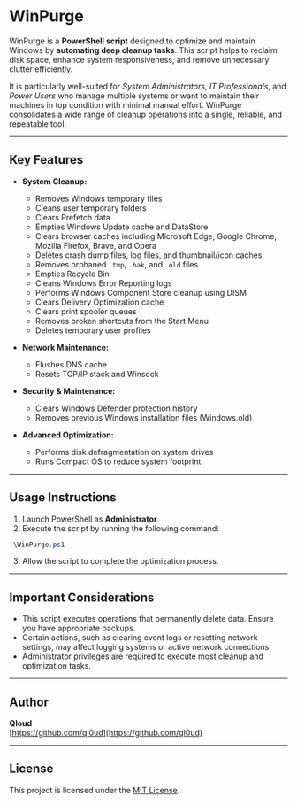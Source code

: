 # WinPurge

WinPurge is a **PowerShell script** designed to optimize and maintain Windows by **automating deep cleanup tasks**. This script helps to reclaim disk space, enhance system responsiveness, and remove unnecessary clutter efficiently.

It is particularly well-suited for *System Administrators*, *IT Professionals*, and *Power Users* who manage multiple systems or want to maintain their machines in top condition with minimal manual effort. WinPurge consolidates a wide range of cleanup operations into a single, reliable, and repeatable tool.

---

## Key Features

- **System Cleanup:**
  - Removes Windows temporary files
  - Cleans user temporary folders
  - Clears Prefetch data
  - Empties Windows Update cache and DataStore
  - Clears browser caches including Microsoft Edge, Google Chrome, Mozilla Firefox, Brave, and Opera
  - Deletes crash dump files, log files, and thumbnail/icon caches
  - Removes orphaned `.tmp`, `.bak`, and `.old` files
  - Empties Recycle Bin
  - Cleans Windows Error Reporting logs
  - Performs Windows Component Store cleanup using DISM
  - Clears Delivery Optimization cache
  - Clears print spooler queues
  - Removes broken shortcuts from the Start Menu
  - Deletes temporary user profiles

- **Network Maintenance:**
  - Flushes DNS cache
  - Resets TCP/IP stack and Winsock

- **Security & Maintenance:**
  - Clears Windows Defender protection history
  - Removes previous Windows installation files (Windows.old)

- **Advanced Optimization:**
  - Performs disk defragmentation on system drives
  - Runs Compact OS to reduce system footprint

---

## Usage Instructions

1. Launch PowerShell as **Administrator**.
2. Execute the script by running the following command:

```powershell
.\WinPurge.ps1
```

3. Allow the script to complete the optimization process.

---

## Important Considerations

- This script executes operations that permanently delete data. Ensure you have appropriate backups.
- Certain actions, such as clearing event logs or resetting network settings, may affect logging systems or active network connections.
- Administrator privileges are required to execute most cleanup and optimization tasks.

---

## Author

**Qloud**  
[https://github.com/ql0ud](https://github.com/ql0ud)

---

## License

This project is licensed under the [MIT License](LICENSE).
